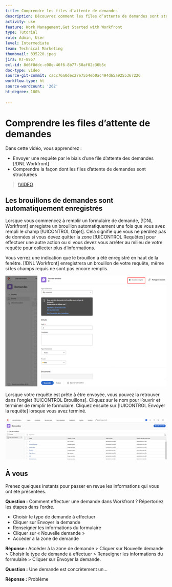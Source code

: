 ```yaml
---
title: Comprendre les files d’attente de demandes
description: Découvrez comment les files d’attente de demandes sont structurées dans  [!DNL  Workfront]  et comment envoyer une demande.
activity: use
feature: Work Management,Get Started with Workfront
type: Tutorial
role: Admin, User
level: Intermediate
team: Technical Marketing
thumbnail: 335220.jpeg
jira: KT-8957
exl-id: 8d6f8ddc-c08e-46f6-8b77-50af02c36b5c
doc-type: video
source-git-commit: cacc76a0dec27e7554eb0ac494d65a9255367226
workflow-type: ht
source-wordcount: '262'
ht-degree: 100%

---
```


# Comprendre les files d’attente de demandes

Dans cette vidéo, vous apprendrez :

* Envoyer une requête par le biais d’une file d’attente des demandes [!DNL  Workfront]
* Comprendre la façon dont les files d’attente de demandes sont structurées

>[!VIDEO](https://video.tv.adobe.com/v/335220/?quality=12&learn=on)

## Les brouillons de demandes sont automatiquement enregistrés

Lorsque vous commencez à remplir un formulaire de demande, [!DNL Workfront] enregistre un brouillon automatiquement une fois que vous avez rempli le champ [!UICONTROL Objet]. Cela signifie que vous ne perdrez pas de données si vous devez quitter la zone [!UICONTROL Requêtes] pour effectuer une autre action ou si vous devez vous arrêter au milieu de votre requête pour collecter plus d’informations.

Vous verrez une indication que le brouillon a été enregistré en haut de la fenêtre. [!DNL Workfront] enregistrera un brouillon de votre requête, même si les champs requis ne sont pas encore remplis.

![image de la création d’un brouillon de demande](assets/queue-mgt-make-a-request-draft-1.png)

Lorsque votre requête est prête à être envoyée, vous pouvez la retrouver dans l’onglet [!UICONTROL Brouillons]. Cliquez sur le nom pour l’ouvrir et terminer de remplir le formulaire. Cliquez ensuite sur [!UICONTROL Envoyer la requête] lorsque vous avez terminé.

![image de récupération d’un brouillon de demande](assets/queue-mgt-make-a-request-draft-2.png)

## À vous

Prenez quelques instants pour passer en revue les informations qui vous ont été présentées.

**Question :** Comment effectuer une demande dans Workfront ? Répertoriez les étapes dans l’ordre.

* Choisir le type de demande à effectuer
* Cliquer sur Envoyer la demande
* Renseigner les informations du formulaire
* Cliquer sur « Nouvelle demande »
* Accéder à la zone de demande


**Réponse :** Accéder à la zone de demande > Cliquer sur Nouvelle demande > Choisir le type de demande à effectuer > Renseigner les informations du formulaire > Cliquer sur Envoyer la demande.

**Question :** Une demande est concrètement un...

**Réponse :** Problème

<!---
You can also access request drafts from the [!UICONTROL Select a Request Type] menu at the top of the window. Select an option from the [!UICONTROL Recent Drafts] section, or start a new request by picking a queue from the [!UICONTROL New Requests] section. Fill everything out like normal, then submit the request.

<!---
image
--->

<!---
Let's take a minute to review the information you were just presented.

How do you make a request in Workfront? List the steps in order.
Choose the request type you need to make
Click Submit request
Fill out the information on the form
Click "New Request"
Navigate to the request area

Answer: Navigate to the request area>Click New Request>Choose the request type you need to make>Fill out the information on the form>Click Submit request

A request is really an......

Answer: Issue
--->
